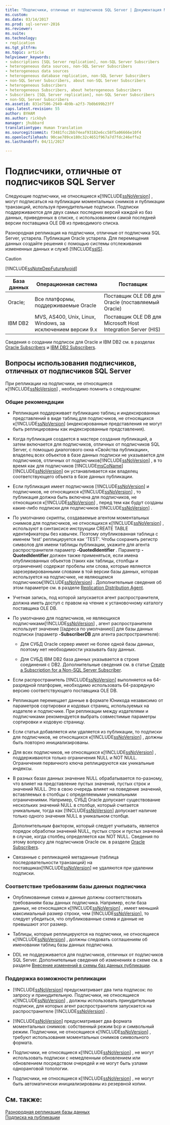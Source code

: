 ```yaml
---
title: "Подписчики, отличные от подписчиков SQL Server | Документация Майкрософт"
ms.custom: 
ms.date: 03/14/2017
ms.prod: sql-server-2016
ms.reviewer: 
ms.suite: 
ms.technology:
- replication
ms.tgt_pltfrm: 
ms.topic: article
helpviewer_keywords:
- subscriptions [SQL Server replication], non-SQL Server Subscribers
- heterogeneous data sources, non-SQL Server Subscribers
- heterogeneous data sources
- heterogeneous database replication, non-SQL Server Subscribers
- non-SQL Server Subscribers, about non-SQL Server Subscribers
- heterogeneous Subscribers
- heterogeneous Subscribers, about heterogeneous Subscribers
- Subscribers [SQL Server replication], non-SQL Server Subscribers
- non-SQL Server Subscribers
ms.assetid: 831e7586-2949-4b9b-a2f3-7b0b699b23ff
caps.latest.revision: 55
author: BYHAM
ms.author: rickbyh
manager: jhubbard
translationtype: Human Translation
ms.sourcegitcommit: f3481fcc2bb74eaf93182e6cc58f5a06666e10f4
ms.openlocfilehash: 90cae789ce180c32c4651f967a7d7fdc246effe2
ms.lasthandoff: 04/11/2017

---
```

# <a name="non-sql-server-subscribers"></a>Подписчики, отличные от подписчиков SQL Server
  Следующие подписчики, не относящиеся к[!INCLUDE[ssNoVersion](../../../includes/ssnoversion-md.md)] , могут подписаться на публикации моментальных снимков и публикации транзакций, используя принудительные подписки. Подписки поддерживаются для двух самых последних версий каждой из баз данных, приведенных в списке, с использованием самой последней версии поставщика OLE DB из приводимого списка.  
  
 Разнородная репликация на подписчики, отличные от подписчика SQL Server, устарела. Публикация Oracle устарела. Для перемещения данных создайте решения с помощью системы отслеживания измененных данных и служб [!INCLUDE[ssIS](../../../includes/ssis-md.md)].  
  
> [!CAUTION]  
>  [!INCLUDE[ssNoteDepFutureAvoid](../../../includes/ssnotedepfutureavoid-md.md)]  
  
|База данных|Операционная система|Поставщик|  
|--------------|----------------------|--------------|  
|Oracle;|Все платформы, поддерживаемые Oracle|Поставщик OLE DB для Oracle (поставляемый Oracle)|  
|IBM DB2|MVS, AS400, Unix, Linux, Windows, за исключением версии 9.x|Поставщик OLE DB для Microsoft Host Integration Server (HIS)|  
  
 Сведения о создании подписок для Oracle и IBM DB2 см. в разделах [Oracle Subscribers](../../../relational-databases/replication/non-sql/oracle-subscribers.md) и [IBM DB2 Subscribers](../../../relational-databases/replication/non-sql/ibm-db2-subscribers.md).  
  
## <a name="considerations-for-non-sql-server-subscribers"></a>Вопросы использования подписчиков, отличных от подписчиков SQL Server  
 При репликации на подписчики, не относящиеся к[!INCLUDE[ssNoVersion](../../../includes/ssnoversion-md.md)] , необходимо помнить о следующем:  
  
### <a name="general-considerations"></a>Общие рекомендации  
  
-   Репликация поддерживает публикацию таблиц и индексированных представлений в виде таблиц для подписчиков, не относящихся к[!INCLUDE[ssNoVersion](../../../includes/ssnoversion-md.md)] (индексированные представления не могут быть реплицированы как индексированные представления).  
  
-   Когда публикация создается в мастере создания публикаций, а затем включается для подписчиков, отличных от подписчиков SQL Server, с помощью диалогового окна «Свойства публикации», владелец всех объектов в базе данных подписки не указывается для подписчиков, отличных от подписчиков[!INCLUDE[ssNoVersion](../../../includes/ssnoversion-md.md)] , в то время как для подписчиков [!INCLUDE[msCoName](../../../includes/msconame-md.md)] [!INCLUDE[ssNoVersion](../../../includes/ssnoversion-md.md)] он устанавливается как владелец соответствующего объекта в базе данных публикации.  
  
-   Если публикация имеет подписчиков [!INCLUDE[ssNoVersion](../../../includes/ssnoversion-md.md)] и подписчиков, не относящихся к[!INCLUDE[ssNoVersion](../../../includes/ssnoversion-md.md)] , то публикация должна быть включена для подписчиков, не относящихся к[!INCLUDE[ssNoVersion](../../../includes/ssnoversion-md.md)] , перед тем как будут созданы какие-либо подписки для подписчиков [!INCLUDE[ssNoVersion](../../../includes/ssnoversion-md.md)] .  
  
-   По умолчанию скрипты, создаваемые агентом моментальных снимков для подписчиков, не относящихся к[!INCLUDE[ssNoVersion](../../../includes/ssnoversion-md.md)] , используют в синтаксисе инструкции CREATE TABLE идентификаторы без кавычек. Поэтому опубликованная таблица с именем 'test' реплицируется как 'TEST'. Чтобы сохранить регистр символов для имени таблицы публикации, укажите для агента распространителя параметр **-QuotedIdentifier** . Параметр **-QuotedIdentifier** должен также применяться, если имена опубликованных объектов (таких как таблицы, столбцы и ограничения) содержат пробелы или слова, которые являются зарезервированными словами в той версии базы данных, которая используется на подписчике, не являющемся подписчиком[!INCLUDE[ssNoVersion](../../../includes/ssnoversion-md.md)] . Дополнительные сведения об этом параметре см. в разделе [Replication Distribution Agent](../../../relational-databases/replication/agents/replication-distribution-agent.md).  
  
-   Учетная запись, под которой запускается агент распространителя, должна иметь доступ с правом на чтение к установочному каталогу поставщика OLE DB.  
  
-   По умолчанию для подписчиков, не являющихся подписчиками[!INCLUDE[ssNoVersion](../../../includes/ssnoversion-md.md)] , агент распространителя использует значение [(адреса по умолчанию)] для базы данных подписки (параметр **-SubscriberDB** для агента распространителя):  
  
    -   Для СУБД Oracle сервер имеет не более одной базы данных, поэтому нет необходимости указывать базу данных.  
  
    -   Для СУБД IBM DB2 база данных указывается в строке соединения с DB2. Дополнительные сведения см. в статье [Create a Subscription for a Non-SQL Server Subscriber](../../../relational-databases/replication/create-a-subscription-for-a-non-sql-server-subscriber.md).  
  
-   Если распространитель [!INCLUDE[ssNoVersion](../../../includes/ssnoversion-md.md)] выполняется на 64-разрядной платформе, необходимо использовать 64-разрядную версию соответствующего поставщика OLE DB.  
  
-   Репликация перемещает данные в формате Юникода независимо от параметров сортировки и кодовых страниц, используемых на издателе и подписчике. При репликации между издателями и подписчиками рекомендуется выбрать совместимые параметры сортировки и кодовую страницу.  
  
-   Если статья добавляется или удаляется из публикации, то подписки для подписчиков, не относящихся к[!INCLUDE[ssNoVersion](../../../includes/ssnoversion-md.md)] , должны быть повторно инициализированы.  
  
-   Для всех подписчиков, не относящихся к[!INCLUDE[ssNoVersion](../../../includes/ssnoversion-md.md)] , поддерживаются только ограничения NULL и NOT NULL. Ограничения первичного ключа реплицируются как уникальные индексы.  
  
-   В разных базах данных значение NULL обрабатывается по-разному, что влияет на представление пустых значений, пустых строк и значений NULL. Это в свою очередь влияет на поведение значений, вставляемых в столбцы с определяемыми уникальными ограничениями. Например, СУБД Oracle допускает существование нескольких значений NULL в столбце, который считается уникальным, тогда как [!INCLUDE[ssNoVersion](../../../includes/ssnoversion-md.md)] допускает наличие только одного значения NULL в уникальном столбце.  
  
     Дополнительным фактором, который следует учитывать, является порядок обработки значений NULL, пустых строк и пустых значений в случае, когда столбец определяется как NOT NULL. Сведения по этому вопросу для подписчиков Oracle см. в разделе [Oracle Subscribers](../../../relational-databases/replication/non-sql/oracle-subscribers.md).  
  
-   Связанные с репликацией метаданные (таблица последовательности транзакций) на поставщиках[!INCLUDE[ssNoVersion](../../../includes/ssnoversion-md.md)] не удаляются при удалении подписки.  
  
### <a name="conforming-to-the-requirements-of-the-subscriber-database"></a>Соответствие требованиям базы данных подписчика  
  
-   Опубликованные схема и данные должны соответствовать требованиям базы данных подписчика. Например, если база данных, не относящаяся к[!INCLUDE[ssNoVersion](../../../includes/ssnoversion-md.md)] , имеет меньший максимальный размер строки, чем [!INCLUDE[ssNoVersion](../../../includes/ssnoversion-md.md)], то следует убедиться, что опубликованные схема и данные не превышают этот размер.  
  
-   Таблицы, которые реплицируются на подписчики, не относящиеся к[!INCLUDE[ssNoVersion](../../../includes/ssnoversion-md.md)] , должны следовать соглашениям об именовании таблиц базы данных подписчика.  
  
-   DDL не поддерживается для подписчиков, отличных от подписчиков SQL Server. Дополнительные сведения об изменениях в схеме см. в разделе [Внесение изменений в схемы баз данных публикации](../../../relational-databases/replication/publish/make-schema-changes-on-publication-databases.md).  
  
### <a name="replication-feature-support"></a>Поддержка возможности репликации  
  
-   [!INCLUDE[ssNoVersion](../../../includes/ssnoversion-md.md)] предусматривает два типа подписок: по запросу и принудительную. Подписчики, не относящиеся к[!INCLUDE[ssNoVersion](../../../includes/ssnoversion-md.md)] , должны использовать принудительные подписки, для которых агент распространителя запускается на распространителе [!INCLUDE[ssNoVersion](../../../includes/ssnoversion-md.md)] .  
  
-   [!INCLUDE[ssNoVersion](../../../includes/ssnoversion-md.md)] предусматривает два формата моментальных снимков: собственный режим bcp и символьный режим. Подписчики, не относящиеся к[!INCLUDE[ssNoVersion](../../../includes/ssnoversion-md.md)] , требуют использования моментальных снимков символьного формата.  
  
-   Подписчики, не относящиеся к[!INCLUDE[ssNoVersion](../../../includes/ssnoversion-md.md)] , не могут использовать подписки с немедленным обновлением или обновлением посредством очередей и не могут быть узлами одноранговой топологии.  
  
-   Подписчики, не относящиеся к[!INCLUDE[ssNoVersion](../../../includes/ssnoversion-md.md)] , не могут быть автоматически инициализированы из резервной копии.  
  
## <a name="see-also"></a>См. также:  
 [Разнородная репликация базы данных](../../../relational-databases/replication/non-sql/heterogeneous-database-replication.md)   
 [Подписка на публикации](../../../relational-databases/replication/subscribe-to-publications.md)  
  
  
